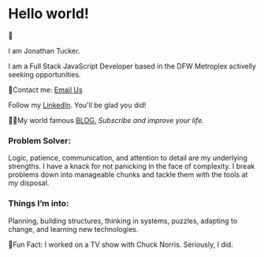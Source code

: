 <h1>Hello world!</h1> 👋

<p>I am Jonathan Tucker.</p> 

<p>I am a Full Stack JavaScript Developer based in the DFW Metroplex activelly seeking opportunities.</p>

<p>💌Contact me:  <a href="mailto:jonathantucker@yahoo.com?subject=You're so awesome!">Email Us</a></p>

<p>Follow my <a href="https://www.linkedin.com/in/jontucklogic" target="_blank">LinkedIn</a>. You'll be glad you did!</p>

<p>✍🏿My world famous <a href="https://jontucklogic.hashnode.dev/" target="_blank">BLOG.</a> <i>Subscribe and improve your life.</i></p>

<h3>Problem Solver:</h3>
<p>Logic, patience, communication, and attention to detail are my underlying strengths. I have a knack for not panicking in the face of complexity. I break problems down into manageable chunks and tackle them with the tools at my disposal.</p>

<h3>Things I’m into:</h3>
</p>Planning, building structures, thinking in systems, puzzles, adapting to change, and learning new technologies.</p>

<p>🥋Fun Fact: I worked on a TV show with Chuck Norris. Seriously, I did.</p>
